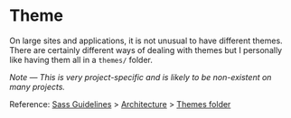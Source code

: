 # Theme

On large sites and applications, it is not unusual to have different themes. There are certainly different ways of dealing with themes but I personally like having them all in a `themes/` folder.

*Note — This is very project-specific and is likely to be non-existent on many projects.*

Reference: [Sass Guidelines](http://sass-guidelin.es/) > [Architecture](http://sass-guidelin.es/#architecture) > [Themes folder](http://sass-guidelin.es/#themes-folder)
